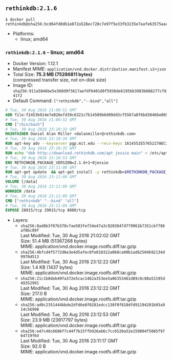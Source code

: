 ## `rethinkdb:2.1.6`

```console
$ docker pull rethinkdb@sha256:bcd64fd8db1e872a528ec728c7e97f5e33fb3235e7aafe63575aace8595a514b
```

-	Platforms:
	-	linux; amd64

### `rethinkdb:2.1.6` - linux; amd64

-	Docker Version: 1.12.1
-	Manifest MIME: `application/vnd.docker.distribution.manifest.v2+json`
-	Total Size: **75.3 MB (75286811 bytes)**  
	(compressed transfer size, not on-disk size)
-	Image ID: `sha256:911a5846be5e360d9f3617aefdf6401d0f5938de6195bb3983b088277cf841f2`
-	Default Command: `["rethinkdb","--bind","all"]`

```dockerfile
# Tue, 30 Aug 2016 21:00:51 GMT
ADD file:f2453b914e7e026efd39c6321c7b14509b6d09dd3cf5567a8f6bd38466e06954 in / 
# Tue, 30 Aug 2016 21:00:52 GMT
CMD ["/bin/bash"]
# Tue, 30 Aug 2016 23:10:33 GMT
MAINTAINER Daniel Alan Miller <dalanmiller@rethinkdb.com>
# Tue, 30 Aug 2016 23:10:34 GMT
RUN apt-key adv --keyserver pgp.mit.edu --recv-keys 1614552E5765227AEC39EFCFA7E00EF33A8F2399
# Tue, 30 Aug 2016 23:10:35 GMT
RUN echo "deb http://download.rethinkdb.com/apt jessie main" > /etc/apt/sources.list.d/rethinkdb.list
# Tue, 30 Aug 2016 23:10:53 GMT
ENV RETHINKDB_PACKAGE_VERSION=2.1.6+1~0jessie
# Tue, 30 Aug 2016 23:11:08 GMT
RUN apt-get update 	&& apt-get install -y rethinkdb=$RETHINKDB_PACKAGE_VERSION 	&& rm -rf /var/lib/apt/lists/*
# Tue, 30 Aug 2016 23:11:08 GMT
VOLUME [/data]
# Tue, 30 Aug 2016 23:11:09 GMT
WORKDIR /data
# Tue, 30 Aug 2016 23:11:09 GMT
CMD ["rethinkdb" "--bind" "all"]
# Tue, 30 Aug 2016 23:11:09 GMT
EXPOSE 28015/tcp 29015/tcp 8080/tcp
```

-	Layers:
	-	`sha256:8ad8b3f87b378cfae583fef34e47a3c9203847d779961b7351cbf786af0bc09f`  
		Last Modified: Tue, 30 Aug 2016 21:02:02 GMT  
		Size: 51.4 MB (51367268 bytes)  
		MIME: application/vnd.docker.image.rootfs.diff.tar.gzip
	-	`sha256:4bfcd4f5772d6e3e4d5afec0fe010322a068ca00b1ad62504b92134d9970d513`  
		Last Modified: Tue, 30 Aug 2016 23:12:22 GMT  
		Size: 1.4 KB (1437 bytes)  
		MIME: application/vnd.docker.image.rootfs.diff.tar.gzip
	-	`sha256:21c1b8deb49fa372e5cac1462a353ee5a06353461d89c0c88a53195d49352991`  
		Last Modified: Tue, 30 Aug 2016 23:12:22 GMT  
		Size: 217.0 B  
		MIME: application/vnd.docker.image.rootfs.diff.tar.gzip
	-	`sha256:ad0c2351444bbde2dfd6e8f0281edcc138f0f818dfd91194201b93a914c56998`  
		Last Modified: Tue, 30 Aug 2016 23:12:53 GMT  
		Size: 23.9 MB (23917797 bytes)  
		MIME: application/vnd.docker.image.rootfs.diff.tar.gzip
	-	`sha256:e47c48c6686f7c44f7b15ffb926ab6c7cc6520a52e159804f5085f9764719f64`  
		Last Modified: Tue, 30 Aug 2016 23:11:17 GMT  
		Size: 92.0 B  
		MIME: application/vnd.docker.image.rootfs.diff.tar.gzip
